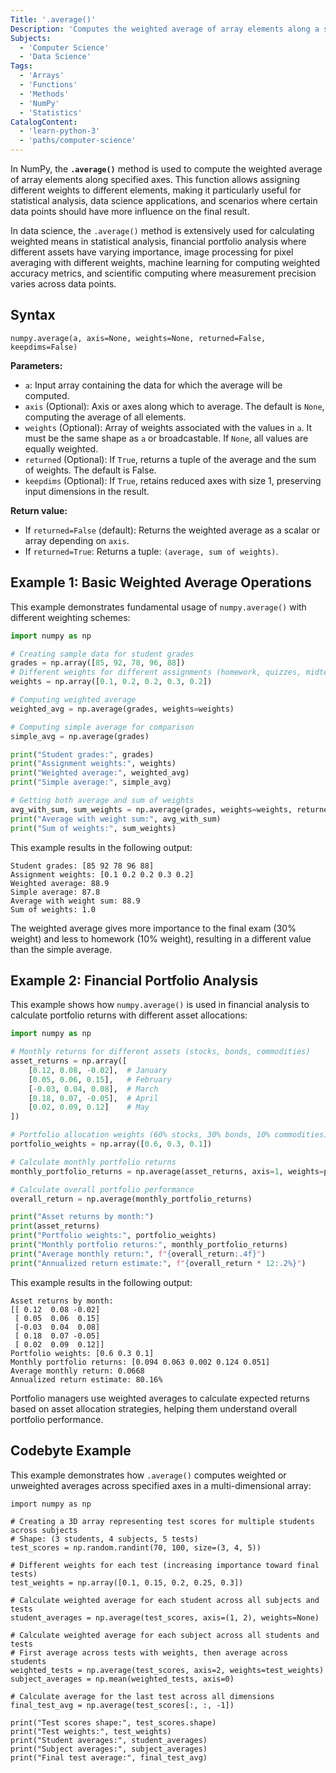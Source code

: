 ```yaml
---
Title: '.average()'
Description: 'Computes the weighted average of array elements along a specified axis.'
Subjects:
  - 'Computer Science'
  - 'Data Science'
Tags:
  - 'Arrays'
  - 'Functions'
  - 'Methods'
  - 'NumPy'
  - 'Statistics'
CatalogContent:
  - 'learn-python-3'
  - 'paths/computer-science'
---
```


In NumPy, the **`.average()`** method is used to compute the weighted average of array elements along specified axes. This function allows assigning different weights to different elements, making it particularly useful for statistical analysis, data science applications, and scenarios where certain data points should have more influence on the final result.

In data science, the `.average()` method is extensively used for calculating weighted means in statistical analysis, financial portfolio analysis where different assets have varying importance, image processing for pixel averaging with different weights, machine learning for computing weighted accuracy metrics, and scientific computing where measurement precision varies across data points.

## Syntax

```pseudo
numpy.average(a, axis=None, weights=None, returned=False, keepdims=False)
```

**Parameters:**

- `a`: Input array containing the data for which the average will be computed.
- `axis` (Optional): Axis or axes along which to average. The default is `None`, computing the average of all elements.
- `weights` (Optional): Array of weights associated with the values in `a`. It must be the same shape as `a` or broadcastable. If `None`, all values are equally weighted.
- `returned` (Optional): If `True`, returns a tuple of the average and the sum of weights. The default is False.
- `keepdims` (Optional): If `True`, retains reduced axes with size 1, preserving input dimensions in the result.

**Return value:**

- If `returned=False` (default): Returns the weighted average as a scalar or array depending on `axis`.
- If `returned=True`: Returns a tuple: `(average, sum of weights)`.

## Example 1: Basic Weighted Average Operations

This example demonstrates fundamental usage of `numpy.average()` with different weighting schemes:

```py
import numpy as np

# Creating sample data for student grades
grades = np.array([85, 92, 78, 96, 88])
# Different weights for different assignments (homework, quizzes, midterm, final, project)
weights = np.array([0.1, 0.2, 0.2, 0.3, 0.2])

# Computing weighted average
weighted_avg = np.average(grades, weights=weights)

# Computing simple average for comparison
simple_avg = np.average(grades)

print("Student grades:", grades)
print("Assignment weights:", weights)
print("Weighted average:", weighted_avg)
print("Simple average:", simple_avg)

# Getting both average and sum of weights
avg_with_sum, sum_weights = np.average(grades, weights=weights, returned=True)
print("Average with weight sum:", avg_with_sum)
print("Sum of weights:", sum_weights)
```

This example results in the following output:

```shell
Student grades: [85 92 78 96 88]
Assignment weights: [0.1 0.2 0.2 0.3 0.2]
Weighted average: 88.9
Simple average: 87.8
Average with weight sum: 88.9
Sum of weights: 1.0
```

The weighted average gives more importance to the final exam (30% weight) and less to homework (10% weight), resulting in a different value than the simple average.

## Example 2: Financial Portfolio Analysis

This example shows how `numpy.average()` is used in financial analysis to calculate portfolio returns with different asset allocations:

```py
import numpy as np

# Monthly returns for different assets (stocks, bonds, commodities)
asset_returns = np.array([
    [0.12, 0.08, -0.02],  # January
    [0.05, 0.06, 0.15],   # February
    [-0.03, 0.04, 0.08],  # March
    [0.18, 0.07, -0.05],  # April
    [0.02, 0.09, 0.12]    # May
])

# Portfolio allocation weights (60% stocks, 30% bonds, 10% commodities)
portfolio_weights = np.array([0.6, 0.3, 0.1])

# Calculate monthly portfolio returns
monthly_portfolio_returns = np.average(asset_returns, axis=1, weights=portfolio_weights)

# Calculate overall portfolio performance
overall_return = np.average(monthly_portfolio_returns)

print("Asset returns by month:")
print(asset_returns)
print("Portfolio weights:", portfolio_weights)
print("Monthly portfolio returns:", monthly_portfolio_returns)
print("Average monthly return:", f"{overall_return:.4f}")
print("Annualized return estimate:", f"{overall_return * 12:.2%}")
```

This example results in the following output:

```shell
Asset returns by month:
[[ 0.12  0.08 -0.02]
 [ 0.05  0.06  0.15]
 [-0.03  0.04  0.08]
 [ 0.18  0.07 -0.05]
 [ 0.02  0.09  0.12]]
Portfolio weights: [0.6 0.3 0.1]
Monthly portfolio returns: [0.094 0.063 0.002 0.124 0.051]
Average monthly return: 0.0668
Annualized return estimate: 80.16%
```

Portfolio managers use weighted averages to calculate expected returns based on asset allocation strategies, helping them understand overall portfolio performance.

## Codebyte Example

This example demonstrates how `.average()` computes weighted or unweighted averages across specified axes in a multi-dimensional array:

```codebyte/python
import numpy as np

# Creating a 3D array representing test scores for multiple students across subjects
# Shape: (3 students, 4 subjects, 5 tests)
test_scores = np.random.randint(70, 100, size=(3, 4, 5))

# Different weights for each test (increasing importance toward final tests)
test_weights = np.array([0.1, 0.15, 0.2, 0.25, 0.3])

# Calculate weighted average for each student across all subjects and tests
student_averages = np.average(test_scores, axis=(1, 2), weights=None)

# Calculate weighted average for each subject across all students and tests
# First average across tests with weights, then average across students
weighted_tests = np.average(test_scores, axis=2, weights=test_weights)
subject_averages = np.mean(weighted_tests, axis=0)

# Calculate average for the last test across all dimensions
final_test_avg = np.average(test_scores[:, :, -1])

print("Test scores shape:", test_scores.shape)
print("Test weights:", test_weights)
print("Student averages:", student_averages)
print("Subject averages:", subject_averages)
print("Final test average:", final_test_avg)
```
